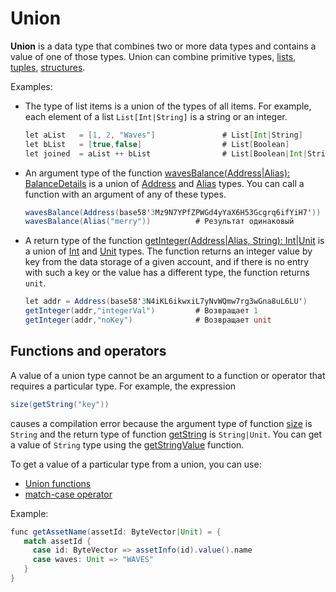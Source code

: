 # Union

**Union** is a data type that combines two or more data types and contains a value of one of those types. Union can combine primitive types, [lists](/en/ride/data-types/list), [tuples](/en/ride/data-types/tuple), [structures](/en/ride/structures/).

Examples: 

* The type of list items is a union of the types of all items. For example, each element of a list `List[Int|String]` is a string or an integer.

   ```scala
   let aList   = [1, 2, "Waves"]               # List[Int|String]
   let bList   = [true,false]                  # List[Boolean]
   let joined  = aList ++ bList                # List[Boolean|Int|String]
   ```

* An argument type of the function [wavesBalance(Address|Alias): BalanceDetails](/en/ride/functions/built-in-functions/blockchain-functions#waves-balance) is a union of [Address](/en/ride/structures/common-structures/address) and [Alias](/en/ride/structures/common-structures/alias) types. You can call a function with an argument of any of these types.

   ```scala
   wavesBalance(Address(base58'3Mz9N7YPfZPWGd4yYaX6H53Gcgrq6ifYiH7'))
   wavesBalance(Alias("merry"))          # Результат одинаковый
   ```

* A return type of the function [getInteger(Address|Alias, String): Int|Unit](/en/ride/functions/built-in-functions/account-data-storage-functions#get-string) is a union of [Int](/en/ride/v4/data-types/int) and [Unit](/en/ride/data-types/unit) types. The function returns an integer value by key from the data storage of a given account, and if there is no entry with such a key or the value has a different type, the function returns `unit`.

   ```scala
   let addr = Address(base58'3N4iKL6ikwxiL7yNvWQmw7rg3wGna8uL6LU')
   getInteger(addr,"integerVal")         # Возвращает 1
   getInteger(addr,"noKey")              # Возвращает unit
   ```

## Functions and operators

A value of a union type cannot be an argument to a function or operator that requires a particular type. For example, the expression 

```scala
size(getString("key"))
```

causes a compilation error because the argument type of function [size](/en/ride/functions/built-in-functions/string-functions#size-string-int) is `String` and the return type of function [getString](/en/ride/functions/built-in-functions/account-data-storage-functions#getstring-string-unit) is `String|Unit`. You can get a value of `String` type using the [getStringValue](/en/ride/functions/built-in-functions/account-data-storage-functions#getstringvalue-string-string) function.

To get a value of a particular type from a union, you can use:

* [Union functions](/en/ride/functions/built-in-functions/list-functions)
* [match-case operator](/en/ride/operators/match-case)

Example:

```scala
func getAssetName(assetId: ByteVector|Unit) = {
   match assetId {
     case id: ByteVector => assetInfo(id).value().name
     case waves: Unit => "WAVES"
   }
}
```

